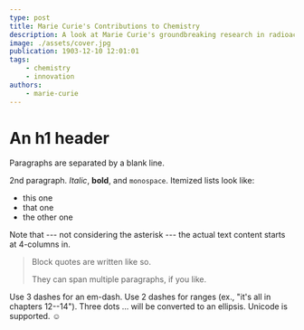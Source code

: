 ```yaml
---
type: post
title: Marie Curie's Contributions to Chemistry
description: A look at Marie Curie's groundbreaking research in radioactivity and its impact.
image: ./assets/cover.jpg
publication: 1903-12-10 12:01:01
tags: 
    - chemistry
    - innovation
authors: 
    - marie-curie
---
```




# An h1 header

Paragraphs are separated by a blank line.

2nd paragraph. *Italic*, **bold**, and `monospace`. Itemized lists
look like:

  * this one
  * that one
  * the other one

Note that --- not considering the asterisk --- the actual text
content starts at 4-columns in.

> Block quotes are
> written like so.
>
> They can span multiple paragraphs,
> if you like.

Use 3 dashes for an em-dash. Use 2 dashes for ranges (ex., "it's all
in chapters 12--14"). Three dots ... will be converted to an ellipsis.
Unicode is supported. ☺
